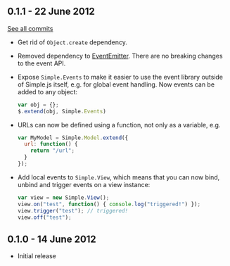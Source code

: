 0.1.1 - 22 June 2012
--------------------

[See all commits](https://github.com/kjbekkelund/simple/compare/v0.1.0...v0.1.1)

* Get rid of `Object.create` dependency.
* Removed dependency to [EventEmitter](https://github.com/Wolfy87/EventEmitter).
  There are no breaking changes to the event API.
* Expose `Simple.Events` to make it easier to use the event library
  outside of Simple.js itself, e.g. for global event handling. Now
  events can be added to any object:

  ```javascript
  var obj = {};
  $.extend(obj, Simple.Events)
  ```
* URLs can now be defined using a function, not only as a variable, e.g.

  ```javascript
  var MyModel = Simple.Model.extend({
    url: function() {
      return "/url";
    }
  });
  ```
* Add local events to `Simple.View`, which means that you can now bind,
  unbind and trigger events on a view instance:

  ```javascript
  var view = new Simple.View();
  view.on("test", function() { console.log("triggered!") });
  view.trigger("test"); // triggered!
  view.off("test");
  ```

0.1.0 - 14 June 2012
--------------------

* Initial release
